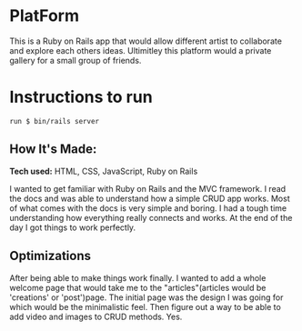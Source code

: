 # PlatForm
This is a Ruby on Rails app that would allow different artist to collaborate and explore each others ideas. Ultimitley this platform would a private gallery for a small group of friends.

# Instructions to run
  ```
  run $ bin/rails server
  ```

## How It's Made:

**Tech used:** HTML, CSS, JavaScript, Ruby on Rails

I wanted to get familiar with Ruby on Rails and the MVC framework. I read the docs and was able to understand how a simple CRUD app works. Most of what comes with the docs is very simple and boring. I had a tough time understanding how everything really connects and works. At the end of the day I got things to work perfectly.

## Optimizations

After being able to make things work finally. I wanted to add a whole welcome page that would take me to the "articles"(articles would be 'creations' or 'post')page. The initial page was the design I was going for which would be the minimalistic feel. Then figure out a way to be able to add video and images to CRUD methods. Yes.
